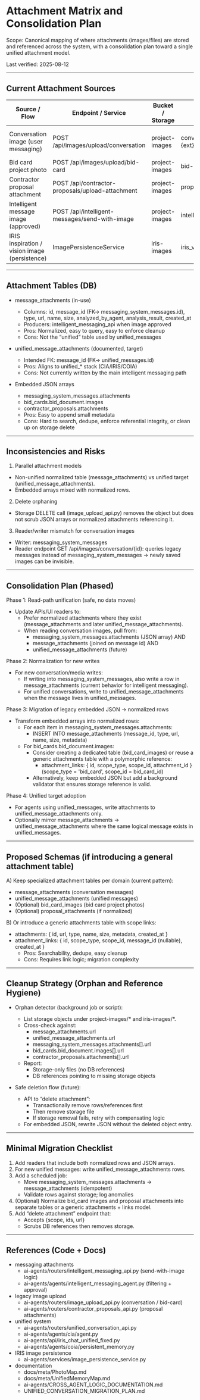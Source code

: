 # Attachment Matrix and Consolidation Plan

Scope: Canonical mapping of where attachments (images/files) are stored and referenced across the system, with a consolidation plan toward a single unified attachment model.

Last verified: 2025-08-12

---

## Current Attachment Sources

| Source / Flow | Endpoint / Service | Bucket / Storage | Storage Path | DB Write Location | Schema Type | Notes |
|---|---|---|---|---|---|---|
| Conversation image (user messaging) | POST /api/images/upload/conversation | project-images | conversations/{conversation_id}/{ts}_{uuid}.{ext} | messaging_system_messages.attachments (array) | Embedded JSON | Triggers update unread/last_message_at; delete only removes storage file |
| Bid card project photo | POST /api/images/upload/bid-card | project-images | bid-cards/{bid_card_id}/{ts}_{uuid}.{ext} | bid_cards.bid_document.images (array) | Embedded JSON | Embedded metadata; no normalized rows |
| Contractor proposal attachment | POST /api/contractor-proposals/upload-attachment | project-images | proposals/{proposal_id}/{ts}_{filename} | contractor_proposals.attachments (array) | Embedded JSON | Accepts docs/images; public URL |
| Intelligent message image (approved) | POST /api/intelligent-messages/send-with-image | project-images | intelligent_messages/{ts}_{uuid}_{filename} | message_attachments (rows); messaging_system_messages row | Normalized + message row | Image is normalized in message_attachments; message row is in messaging_system_messages |
| IRIS inspiration / vision image (persistence) | ImagePersistenceService | iris-images | iris_visions/{ts}_{image_id}.{ext} | inspiration_images.(image_url, thumbnail_url) | Columns | Converts temp URLs to permanent |

---

## Attachment Tables (DB)

- message_attachments (in-use)
  - Columns: id, message_id (FK→ messaging_system_messages.id), type, url, name, size, analyzed_by_agent, analysis_result, created_at
  - Producers: intelligent_messaging_api when image approved
  - Pros: Normalized, easy to query, easy to enforce cleanup
  - Cons: Not the “unified” table used by unified_messages

- unified_message_attachments (documented, target)
  - Intended FK: message_id (FK→ unified_messages.id)
  - Pros: Aligns to unified_* stack (CIA/IRIS/COIA)
  - Cons: Not currently written by the main intelligent messaging path

- Embedded JSON arrays
  - messaging_system_messages.attachments
  - bid_cards.bid_document.images
  - contractor_proposals.attachments
  - Pros: Easy to append small metadata
  - Cons: Hard to search, dedupe, enforce referential integrity, or clean up on storage delete

---

## Inconsistencies and Risks

1) Parallel attachment models
- Non-unified normalized table (message_attachments) vs unified target (unified_message_attachments).
- Embedded arrays mixed with normalized rows.

2) Delete orphaning
- Storage DELETE call (image_upload_api.py) removes the object but does not scrub JSON arrays or normalized attachments referencing it.

3) Reader/writer mismatch for conversation images
- Writer: messaging_system_messages
- Reader endpoint GET /api/images/conversation/{id}: queries legacy messages instead of messaging_system_messages → newly saved images can be invisible.

---

## Consolidation Plan (Phased)

Phase 1: Read-path unification (safe, no data moves)
- Update APIs/UI readers to:
  - Prefer normalized attachments where they exist (message_attachments and later unified_message_attachments).
  - When reading conversation images, pull from:
    - messaging_system_messages.attachments (JSON array) AND
    - message_attachments (joined on message id) AND
    - unified_message_attachments (future)

Phase 2: Normalization for new writes
- For new conversation/media writes:
  - If writing into messaging_system_messages, also write a row in message_attachments (current behavior for intelligent messaging).
  - For unified conversations, write to unified_message_attachments when the message lives in unified_messages.

Phase 3: Migration of legacy embedded JSON → normalized rows
- Transform embedded arrays into normalized rows:
  - For each item in messaging_system_messages.attachments:
    - INSERT INTO message_attachments (message_id, type, url, name, size, metadata)
  - For bid_cards.bid_document.images:
    - Consider creating a dedicated table (bid_card_images) or reuse a generic attachments table with a polymorphic reference:
      - attachment_links: { id, scope_type, scope_id, attachment_id } (scope_type = 'bid_card', scope_id = bid_card_id)
    - Alternatively, keep embedded JSON but add a background validator that ensures storage reference is valid.

Phase 4: Unified target adoption
- For agents using unified_messages, write attachments to unified_message_attachments only.
- Optionally mirror message_attachments → unified_message_attachments where the same logical message exists in unified_messages.

---

## Proposed Schemas (if introducing a general attachment table)

A) Keep specialized attachment tables per domain (current pattern):
- message_attachments (conversation messages)
- unified_message_attachments (unified messages)
- (Optional) bid_card_images (bid card project photos)
- (Optional) proposal_attachments (if normalized)

B) Or introduce a generic attachments table with scope links:
- attachments: { id, url, type, name, size, metadata, created_at }
- attachment_links: { id, scope_type, scope_id, message_id (nullable), created_at }
  - Pros: Searchability, dedupe, easy cleanup
  - Cons: Requires link logic; migration complexity

---

## Cleanup Strategy (Orphan and Reference Hygiene)

- Orphan detector (background job or script):
  - List storage objects under project-images/* and iris-images/*.
  - Cross-check against:
    - message_attachments.url
    - unified_message_attachments.url
    - messaging_system_messages.attachments[].url
    - bid_cards.bid_document.images[].url
    - contractor_proposals.attachments[].url
  - Report:
    - Storage-only files (no DB references)
    - DB references pointing to missing storage objects

- Safe deletion flow (future):
  - API to “delete attachment”:
    - Transactionally remove rows/references first
    - Then remove storage file
    - If storage removal fails, retry with compensating logic
  - For embedded JSON, rewrite JSON without the deleted object entry.

---

## Minimal Migration Checklist

1) Add readers that include both normalized rows and JSON arrays.
2) For new unified messages: write unified_message_attachments rows.
3) Add a scheduled job:
   - Move messaging_system_messages.attachments → message_attachments (idempotent)
   - Validate rows against storage; log anomalies
4) (Optional) Normalize bid_card images and proposal attachments into separate tables or a generic attachments + links model.
5) Add “delete attachment” endpoint that:
   - Accepts {scope, ids, url}
   - Scrubs DB references then removes storage.

---

## References (Code + Docs)

- messaging attachments
  - ai-agents/routers/intelligent_messaging_api.py (send-with-image logic)
  - ai-agents/agents/intelligent_messaging_agent.py (filtering + approval)
- legacy image upload
  - ai-agents/routers/image_upload_api.py (conversation / bid-card)
  - ai-agents/routers/contractor_proposals_api.py (proposal attachments)
- unified system
  - ai-agents/routers/unified_conversation_api.py
  - ai-agents/agents/cia/agent.py
  - ai-agents/api/iris_chat_unified_fixed.py
  - ai-agents/agents/coia/persistent_memory.py
- IRIS image persistence
  - ai-agents/services/image_persistence_service.py
- documentation
  - docs/meta/PhotoMap.md
  - docs/meta/UnifiedMemoryMap.md
  - ai-agents/CROSS_AGENT_LOGIC_DOCUMENTATION.md
  - UNIFIED_CONVERSATION_MIGRATION_PLAN.md
